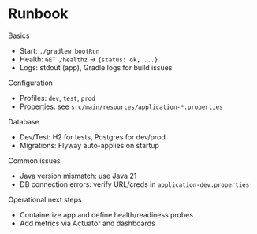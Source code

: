 # Runbook

Basics
- Start: `./gradlew bootRun`
- Health: `GET /healthz` → `{status: ok, ...}`
- Logs: stdout (app), Gradle logs for build issues

Configuration
- Profiles: `dev`, `test`, `prod`
- Properties: see `src/main/resources/application-*.properties`

Database
- Dev/Test: H2 for tests, Postgres for dev/prod
- Migrations: Flyway auto-applies on startup

Common issues
- Java version mismatch: use Java 21
- DB connection errors: verify URL/creds in `application-dev.properties`

Operational next steps
- Containerize app and define health/readiness probes
- Add metrics via Actuator and dashboards
